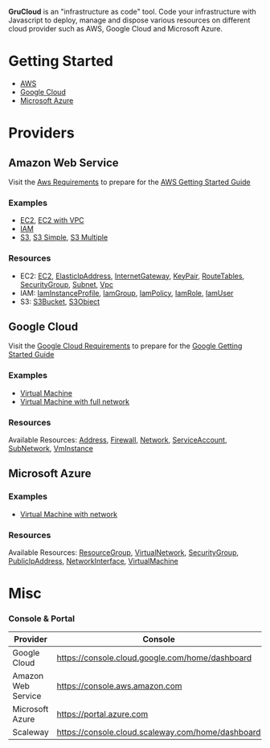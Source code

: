 **GruCloud** is an "infrastructure as code" tool.
Code your infrastructure with Javascript to deploy, manage and dispose various resources on different cloud provider such as AWS, Google Cloud and Microsoft Azure.

# Getting Started

- [AWS](./docusaurus/docs/aws/AwsGettingStarted)
- [Google Cloud](./docusaurus/docs/google/GoogleGettingStarted)
- [Microsoft Azure](./docusaurus/docs/azure/AzureGettingStarted)

# Providers

## Amazon Web Service

Visit the [Aws Requirements](./docusaurus/docs/aws/AwsRequirements) to prepare for the [AWS Getting Started Guide](./docusaurus/docs/aws/AwsGettingStarted)

### Examples

- [EC2](./examples/aws/ec2), [EC2 with VPC](./examples/aws/ec2-vpc)
- [IAM](./examples/aws/iam)
- [S3](./examples/aws/s3), [S3 Simple](./examples/aws/s3-simple), [S3 Multiple](./examples/aws/s3-multiple)

### Resources

- EC2: [EC2](./docusaurus/docs/aws/resources/EC2/EC2), [ElasticIpAddress](./docusaurus/docs/aws/resources/EC2/ElasticIpAddress), [InternetGateway](./docusaurus/docs/aws/resources/EC2/InternetGateway), [KeyPair](./docusaurus/docs/aws/resources/EC2/KeyPair), [RouteTables](./docusaurus/docs/aws/resources/EC2/RouteTables), [SecurityGroup](./docusaurus/docs/aws/resources/EC2/SecurityGroup), [Subnet](./docusaurus/docs/aws/resources/EC2/Subnet), [Vpc](./docusaurus/docs/aws/resources/EC2/Vpc)
- IAM: [IamInstanceProfile](./docusaurus/docs/aws/resources/IAM/IamInstanceProfile), [IamGroup](./docusaurus/docs/aws/resources/IAM/IamGroup), [IamPolicy](./docusaurus/docs/aws/resources/IAM/IamPolicy), [IamRole](./docusaurus/docs/aws/resources/IAM/IamRole), [IamUser](./docusaurus/docs/aws/resources/IAM/IamUser)
- S3: [S3Bucket](./docusaurus/docs/aws/resources/S3/S3Bucket), [S3Object](./docusaurus/docs/aws/resources/S3/S3Object)

## Google Cloud

Visit the [Google Cloud Requirements](./docusaurus/docs/google/GoogleRequirements) to prepare for the [Google Getting Started Guide](./docusaurus/docs/google/GoogleGettingStarted)

### Examples

- [Virtual Machine](./examples/google/vm)
- [Virtual Machine with full network](./examples/google/vm-network)

### Resources

Available Resources: [Address](./docusaurus/docs/google/resources/Address), [Firewall](./docusaurus/docs/google/resources/Firewall), [Network](./docusaurus/docs/google/resources/Network), [ServiceAccount](./docusaurus/docs/google/resources/ServiceAccount), [SubNetwork](./docusaurus/docs/google/resources/SubNetwork), [VmInstance](./docusaurus/docs/google/resources/VmInstance)

## Microsoft Azure

### Examples

- [Virtual Machine with network](./examples/azure/)

### Resources

Available Resources: [ResourceGroup](./docusaurus/docs/azure/resources/ResourceGroup), [VirtualNetwork](./docusaurus/docs/azure/resources/VirtualNetwork), [SecurityGroup](./docusaurus/docs/azure/resources/SecurityGroup), [PublicIpAddress](./docusaurus/docs/azure/resources/PublicIpAddress), [NetworkInterface](./docusaurus/docs/azure/resources/NetworkInterface), [VirtualMachine](./docusaurus/docs/azure/resources/VirtualMachine)

# Misc

### Console & Portal

| Provider           | Console                                           |     |
| ------------------ | ------------------------------------------------- | --- |
| Google Cloud       | https://console.cloud.google.com/home/dashboard   |     |
| Amazon Web Service | https://console.aws.amazon.com                    |     |
| Microsoft Azure    | https://portal.azure.com                          |     |
| Scaleway           | https://console.cloud.scaleway.com/home/dashboard |
